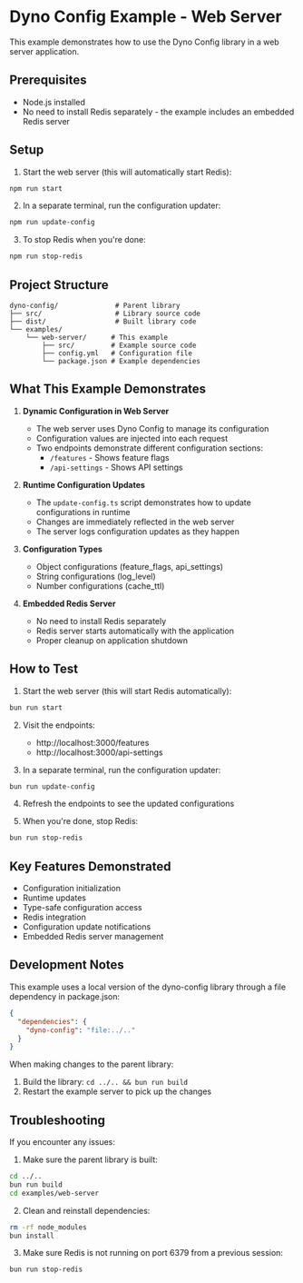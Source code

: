 # Dyno Config Example - Web Server

This example demonstrates how to use the Dyno Config library in a web server application.

## Prerequisites

- Node.js installed
- No need to install Redis separately - the example includes an embedded Redis server

## Setup

1. Start the web server (this will automatically start Redis):
```bash
npm run start
```

2. In a separate terminal, run the configuration updater:
```bash
npm run update-config
```

3. To stop Redis when you're done:
```bash
npm run stop-redis
```

## Project Structure

```
dyno-config/              # Parent library
├── src/                  # Library source code
├── dist/                 # Built library code
└── examples/
    └── web-server/      # This example
        ├── src/         # Example source code
        ├── config.yml   # Configuration file
        └── package.json # Example dependencies
```

## What This Example Demonstrates

1. **Dynamic Configuration in Web Server**
   - The web server uses Dyno Config to manage its configuration
   - Configuration values are injected into each request
   - Two endpoints demonstrate different configuration sections:
     - `/features` - Shows feature flags
     - `/api-settings` - Shows API settings

2. **Runtime Configuration Updates**
   - The `update-config.ts` script demonstrates how to update configurations in runtime
   - Changes are immediately reflected in the web server
   - The server logs configuration updates as they happen

3. **Configuration Types**
   - Object configurations (feature_flags, api_settings)
   - String configurations (log_level)
   - Number configurations (cache_ttl)

4. **Embedded Redis Server**
   - No need to install Redis separately
   - Redis server starts automatically with the application
   - Proper cleanup on application shutdown

## How to Test

1. Start the web server (this will start Redis automatically):
```bash
bun run start
```

2. Visit the endpoints:
   - http://localhost:3000/features
   - http://localhost:3000/api-settings

3. In a separate terminal, run the configuration updater:
```bash
bun run update-config
```

4. Refresh the endpoints to see the updated configurations

5. When you're done, stop Redis:
```bash
bun run stop-redis
```

## Key Features Demonstrated

- Configuration initialization
- Runtime updates
- Type-safe configuration access
- Redis integration
- Configuration update notifications
- Embedded Redis server management

## Development Notes

This example uses a local version of the dyno-config library through a file dependency in package.json:
```json
{
  "dependencies": {
    "dyno-config": "file:../.."
  }
}
```

When making changes to the parent library:
1. Build the library: `cd ../.. && bun run build`
2. Restart the example server to pick up the changes

## Troubleshooting

If you encounter any issues:

1. Make sure the parent library is built:
```bash
cd ../..
bun run build
cd examples/web-server
```

2. Clean and reinstall dependencies:
```bash
rm -rf node_modules
bun install
```

3. Make sure Redis is not running on port 6379 from a previous session:
```bash
bun run stop-redis
``` 